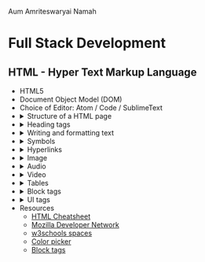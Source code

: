 Aum Amriteswaryai Namah

# Full Stack Development

## HTML - Hyper Text Markup Language

* HTML5
* Document Object Model (DOM) 
* Choice of Editor: Atom / Code / SublimeText
* <details><summary>Structure of a HTML page</summary>
  - Set doctype <br />
  - The &lt;html&gt; tag <br />
  - The &lt;head&gt; tag <br />
  - The &lt;meta&gt; tag with charset attribute <br />
  - The &lt;title&gt; tag <br />
  - The &lt;body&gt; tag
  </details>
* <details><summary> Heading tags</summary>
  - The &lt;h1&gt; tag <br />
  - The &lt;h2&gt; tag <br />
  - The &lt;h3&gt; tag <br />
  - The &lt;h4&gt; tag <br />
  - The &lt;h5&gt; tag
  </details>
* <details><summary>Writing and formatting text</summary>
  - The **&lt;p&gt;** (paragraph) tag <br />
  - The **&lt;p&gt;** tag with **align** attribute set to "right" or "center" <br />
  - The **&lt;strong&gt;** (bold) tag <br />
  - The **&lt;em&gt;** (emphasis/italics) tag <br />
  - The **&lt;span&gt;** tag <br />
  - The **&lt;span&gt;** tag with **style** attribute **text-decoration** field for **underline** <br />
  - The **&lt;span&gt;** tag with **style** attribute for **color** <br />
  - The **&lt;sup&gt;** tag (superscript) <br />
  - The **&lt;sub&gt;** tag (subscript) <br />
  - The **&lt;br /&gt;** (line break) tag
  - The **&lt;hr /&gt;** (horizontal ruler) tag <br />
  - The **&lt;ol&gt;** (ordered list) tag <br />
  - The **&lt;ul&gt;** (unordered list) tag <br />
  - The **&lt;li&gt;** (list item) tag
  - The **&lt;details&gt;** and **&lt;summary&gt;** tags - To hide/show text <br />
  </details>
* <details><summary>Symbols</summary>
  - **&amp;nbsp;** - non breaking space <br />
  - **&amp;#x20B9;** - Indian Rupee symbol <br />
  - **&amp;quot;** - Double quote <br />
  - **&amp;apos;** - Single quote <br />
  - **&amp;check;** - Check mark &check; <br />
  - **&amp;plus;** - plus symbol <br />
  - **&amp;minus;** - minus symbol
  - **&amp;times;** - multiplication symbol <br />
  - **&amp;divide;** - division symbol <br />
  - **&amp;equals;** - equals symbol <br />
  - **&amp;ne;** - not equals symbol <br />
  - **&amp;frac12;** - &frac12; symbol <br />
  - **&amp;frac14;** - &frac14; symbol <br />
  - **&amp;frac23;** - &frac34; symbol <br />
  </details>
* <details><summary>Hyperlinks</summary>
  - The **&lt;a&gt;** tag <br />
  - The **href** attribute <br />
  - The **target** attribute with **"_blank"** value <br />
  </details>
* <details><summary>Image</summary>
  - The **&lt;img&gt;** tag <br />
  - The **src** attribute <br />
  - The **alt** attribute <br />
  - The **height** attribute <br />
  - The **width** attribute <br />
  - The **&lt;figure&gt;** tag <br />
  - The **&lt;figcaption&gt;** tag <br />
  </details>
* <details><summary>Audio</summary>
  - The **&lt;audio&gt;** tag <br />
  - The **&lt;audio&gt;** tag with **src** and **controls** attributes <br />
  - The **&lt;source&gt;** tag inside audio tag with **src** and **type** <br />
  - The **autoplay** attribute <br />
  </details>
* <details><summary>Video</summary>
  - The **&lt;video&gt;** tag <br />
  - The **&lt;video&gt;** tag with **src**, **width**, **height** and **controls** attributes <br />
  - The **&lt;source&gt;** tag inside video tag with **src** and **type** <br />
  - The **autoplay** attribute <br />
  </details>
* <details><summary>Tables</summary>
  - The **&lt;table&gt;** tag <br />
  - The **&lt;thead&gt;** tag <br />
  - The **&lt;tr&gt;** tag <br />
  - The **&lt;td&gt;** tag <br />
  - The **&lt;tfoot&gt;** tag <br />
  - The **&lt;caption&gt;** tag <br />
  </details>
* <details><summary>Block tags</summary>
  - The **&lt;header&gt;** tag <br />
  - The **&lt;nav&gt;** tag <br />
  - The **&lt;article&gt;** tag <br />
  - The **&lt;section&gt;** tag <br />
  - The **&lt;figure&gt;** tag <br />
  - The **&lt;aside&gt;** tag <br />
  - The **&lt;div&gt;** tag <br />
  - The **&lt;footer&gt;** tag <br />
  - The **&lt;blockquote&gt;** tag <br />
  - The **&lt;mark&gt;** tag <br />
  </details>
* <details><summary>UI tags</summary>
  - The **&lt;button&gt;** tag <br />
  - The **&lt;label&gt;** tag <br />
  - The **&lt;input&gt;** tag with **type** attribute set to **"text"** (text box) <br />
  - The **&lt;input&gt;** tag with **type** attribute set to **"password"** (password) <br />
  - The **&lt;input&gt;** tag with **type** attribute set to **"radio"** (radiobutton) - to be followed by a label <br />
    - Bunch of radiobuttons are grouped by **name** attribute <br />
  - The **&lt;input&gt;** tag with **type** attribute set to **"checkbox"** (checkbox) - to be followed by a label <br />
    - Bunch of radiobuttons are grouped by **name** attribute <br />
  - The **&lt;select&gt;** tag  <br />
  - The **&lt;option&gt;** tag enclosed within **&lt;select&gt;** tag <br />
  - The **&lt;meter&gt;** tag with **value**, **min** and **max** attributes <br />
  - The **&lt;progress&gt;** tag with **value** and **max** attributes <br />
  </details>
* Resources
  - [HTML Cheatsheet](https://htmlcheatsheet.com/)
  - [Mozilla Developer Network](https://developer.mozilla.org/en-US/docs/Web/HTML)
  - [w3schools spaces](https://spaces.w3schools.com/)
  - [Color picker](https://www.w3schools.com/colors/colors_picker.asp)
  - [Block tags](https://softcodeon.com/tutorials/10-alternatives-to-the-div-html-tag.htm)


